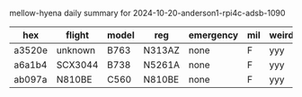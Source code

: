 mellow-hyena daily summary for 2024-10-20-anderson1-rpi4c-adsb-1090

|hex|flight|model|reg|emergency|mil|weirdo|
|--|--|--|--|--|--|--|
|a3520e|unknown|B763|N313AZ|none|F|yyy|
|a6a1b4|SCX3044|B738|N5261A|none|F|yyy|
|ab097a|N810BE|C560|N810BE|none|F|yyy|
